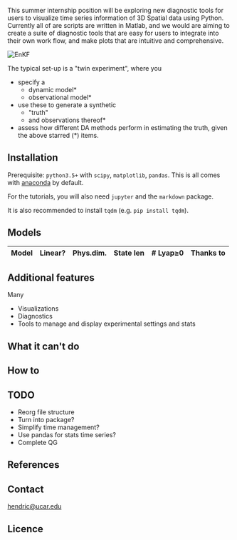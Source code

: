 
<!--
!   _________.   _________        __________________   _________
!  /   _____| __|______   \_____  |_____   \_   ___ \ /   _____/
!  \_____  | |__||     ___/\__  \ |       _/    \  \/ \_____  | 
!  |        \|  ||    |     / __ \|    |   \     \____/        \
!  |________/|__||____|    (____  /____|_  /\______  /_______  /
-->

This summer internship position will be exploring new diagnostic tools
for users to visualize time series information of 3D Spatial data using
Python. Currently all of are scripts are written in Matlab, and we would
are aiming to create a suite of diagnostic tools that are easy for users
to integrate into their own work flow, and make plots that are intuitive
and comprehensive.

![EnKF](AssimAnim.gif)


The typical set-up is a "twin experiment", where you
* specify a
  * dynamic model* 
  * observational model*
* use these to generate a synthetic
  * "truth"
  * and observations thereof*
* assess how different DA methods perform in estimating the truth,
    given the above starred (*) items.

Installation
------------------------------------------------
Prerequisite: `python3.5+` with
`scipy`, `matplotlib`, `pandas`.
This is all comes with [anaconda](https://www.continuum.io/downloads)
by default.

For the tutorials, you will also need
`jupyter` and the `markdown` package.

It is also recommended to install `tqdm` (e.g. `pip install tqdm`).


<!--
Methods
------------
References provided at bottom

Method name                                            | Literature RMSE results reproduced
------------------------------------------------------ | ---------------------------------------
EnKF <sup>1</sup>                                      | Sakov and Oke (2008)
EnKF-N                                                 | Bocquet (2012), (2015)
EnKS, EnRTS                                            | Raanes (2016a)
iEnKS (and -N)                                         | Sakov (2012), Bocquet (2012), (2014)
LETKF, local & serial EAKF                             | Bocquet (2011)
Sqrt. model noise methods                              | Raanes (2015)
Particle filter (bootstrap) <sup>2</sup>               | Bocquet (2010)
Optimal/implicit Particle filter  <sup>2</sup>         | "
NETF                                                   | Tödter (2015), Wiljes (2017)
Rank histogram filter (RHF)                            | Anderson (2010)
Extended KF                                            | Raanes (2016b)
Optimal interpolation                                  | "
Climatology                                            | "
3D-Var                                                 | 

<sup>1</sup>: Stochastic, DEnKF (i.e. half-update), ETKF (i.e. sym. sqrt.).  
Tuned with inflation and "random, orthogonal rotations".  
<sup>2</sup>: Resampling: multinomial (including systematic/universal and residual).  
The particle filter is tuned with "effective-N monitoring", "regularization/jittering" strength, and more.

-->



Models
------------

Model       | Linear? | Phys.dim. | State len | # Lyap≥0 | Thanks to
----------- | ------- | --------- | --------- | -------- | ----------
<!--

Lin. Advect.| Yes     | 1D        | 1000 *    | 51       | Evensen/Raanes
Lorenz63    | No      | 0D        | 3         | 2        | Lorenz/Sakov
Lorenz84    | No      | 0D        | 3         | 2        | Lorenz/Raanes
Lorenz95    | No      | 1D        | 40 *      | 13       | Lorenz/Raanes
LorenzUV    | No      | 2x 1D     | 256 + 8 * | ≈60      | Lorenz/Raanes
MAOOAM      | No      | 2x 1D     | 36        | ?        | Vannitsem/Tondeur
Quasi-Geost | No      | 2D        | 129²≈17k  | ?        | Sakov

*: flexible; set as necessary

-->

Additional features
------------------------------------------------
Many
* Visualizations 
* Diagnostics
* Tools to manage and display experimental settings and stats

<!--

Also has:
* Live plotting with on/off toggle
* Confidence interval on times series (e.g. rmse) with
  * automatic correction for autocorrelation 
  * significant digits printing
* CovMat class (input flexibility/overloading, lazy eval) that facilitates
    the use of non-diagnoal covariance matrices (whether sparse or full)
* Intelligent defaults (e.g. plot duration estimated from autocorrelation,
    axis limits estimated from percentiles)
* Chronology/Ticker with consistency checks
* Gentle failure system to allow execution to continue if experiment fails.
* Progressbar
* Multivariate random variables: Gaussian, Student-t, Laplace, Uniform, ...,
    as well as support for custom sampling functions.
* X-platform random number generator (for debugging accross platforms)
* Parallelisation options
    * Forecast parallelisation is possible since
        the (user-implemented) model has access to the full ensemble
        (see `mods/QG/core.py`)
    * A light-weight alternative (see e.g. `mods/Lorenz95/core.py`):
        native numpy vectorization (again by having access to full ensemble).
    * (Independent) experiments can also run in parallel.
        Auto-config provided by `utils.py:parallelize()`.

-->

What it can't do
------------------------------------------------

<!--
* Do highly efficient DA on very big models (see discussion in introdution).
* Run different DA methods concurrently (i.e. step-by-step)
     allowing for live/online  (graphic or text) comparison.
* Time-dependent error coviariances and changes in lengths of state/obs
     (but f and h may otherwise depend on time).
* Non-uniform time sequences only partially supported.
-->



How to
------------------------------------------------
<!--
DAPPER is like a *set of templates* (not a framework);
do not hesitate make your own scripts and functions
(instead of squeezing everything into standardized configuration files).
-->


<!--
Alternative projects
------------------------------------------------
Sorted by approximate project size.
DAPPER may be situated somewhere in the middle.

* DART         (NCAR)
* SANGOMA      (Liege/CNRS/Nersc/Reading/Delft)
* Verdandi     (INRIA)
* PDAF         (Nerger)
* ERT*         (Statoil)
* OpenDA       (TU Delft)
* MIKE         (DHI)
* PyOSSE       (Edinburgh)
* FilterPy     (R. Labbe)
* DASoftware   (Yue Li, Stanford)
* PyIT         (CIPR)
* OAK          (Liège)
* Siroco       (OMP)
* Datum*       (Raanes)
* EnKF-Matlab* (Sakov)
* IEnKS code*  (Bocquet)
* pyda         (Hickman)

-->

TODO
------------------------------------------------
* Reorg file structure
* Turn into package?
* Simplify time management?
* Use pandas for stats time series?
* Complete QG

References
------------------------------------------------
<!--
- Sakov (2008)   : Sakov and Oke. "A deterministic formulation of the ensemble Kalman filter: an alternative to ensemble square root filters".  
- Anderson (2010): "A Non-Gaussian Ensemble Filter Update for Data Assimilation"
- Bocquet (2010) : Bocquet, Pires, and Wu. "Beyond Gaussian statistical modeling in geophysical data assimilation".  
- Bocquet (2011) : Bocquet. "Ensemble Kalman filtering without the intrinsic need for inflation,".  
- Sakov (2012)   : Sakov, Oliver, and Bertino. "An iterative EnKF for strongly nonlinear systems".  
- Bocquet (2012) : Bocquet and Sakov. "Combining inflation-free and iterative ensemble Kalman filters for strongly nonlinear systems".  
- Bocquet (2014) : Bocquet and Sakov. "An iterative ensemble Kalman smoother".  
- Bocquet (2015) : Bocquet, Raanes, and Hannart. "Expanding the validity of the ensemble Kalman filter without the intrinsic need for inflation".  
- Tödter (2015)  : Tödter and Ahrens. "A second-order exact ensemble square root filter for nonlinear data assimilation".  
- Raanes (2015)  : Raanes, Carrassi, and Bertino. "Extending the square root method to account for model noise in the ensemble Kalman filter".  
- Raanes (2016a) : Raanes. "On the ensemble Rauch-Tung-Striebel smoother and its equivalence to the ensemble Kalman smoother".  
- Raanes (2016b) : Raanes. "Improvements to Ensemble Methods for Data Assimilation in the Geosciences".  
- Wiljes (2017)  : Aceved, Wilje and Reich. "Second-order accurate ensemble transform particle filters".  

Further references are provided in the algorithm codes.
-->

Contact
------------------------------------------------
hendric@ucar.edu

Licence
------------------------------------------------

<!--
"Outreach"
---------------
* http://stackoverflow.com/a/38191145/38281
* http://stackoverflow.com/a/37861878/38281
* http://stackoverflow.com/questions/43453707
-->


